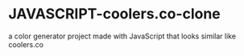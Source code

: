 # JAVASCRIPT-coolers.co-clone
a color generator project made with JavaScript that looks similar like coolers.co
